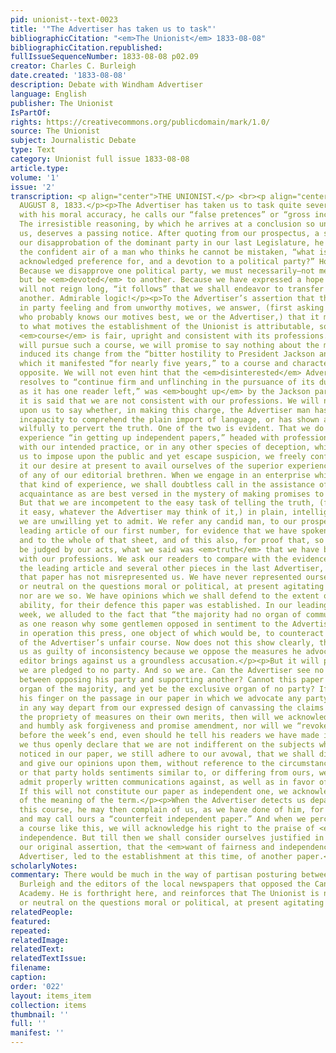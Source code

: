 ```yaml
---
pid: unionist--text-0023
title: '"The Advertiser has taken us to task"'
bibliographicCitation: "<em>The Unionist</em> 1833-08-08"
bibliographicCitation.republished: 
fullIssueSequenceNumber: 1833-08-08 p02.09
creator: Charles C. Burleigh
date.created: '1833-08-08'
description: Debate with Windham Advertiser
language: English
publisher: The Unionist
IsPartOf: 
rights: https://creativecommons.org/publicdomain/mark/1.0/
source: The Unionist
subject: Journalistic Debate
type: Text
category: Unionist full issue 1833-08-08
article.type: 
volume: '1'
issue: '2'
transcription: <p align="center">THE UNIONIST.</p> <br><p align="center">BROOKLYN,
  AUGUST 8, 1833.</p><p>The Advertiser has taken us to task quite severely, for what,
  with his moral accuracy, he calls our “false pretences” or “gross inconsistency.”
  The irresistible reasoning, by which he arrives at a conclusion so unfavorable to
  us, deserves a passing notice. After quoting from our prospectus, a sentence showing
  our disapprobation of the dominant party in our last Legislature, he goes on with
  the confident air of a man who thinks he cannot be mistaken, “what is this but an
  acknowledged preference for, and a devotion to a political party?” How conclusive!
  Because we disapprove one political party, we must necessarily—not merely approve,
  but be <em>devoted</em> to another. Because we have expressed a hope that one party
  will not reign long, “it follows” that we shall endeavor to transfer the rule to
  another. Admirable logic!</p><p>To the Advertiser’s assertion that the paper originated
  in party feeling and from unworthy motives, we answer, (first asking by the way,
  who probably knows our motives best, we or the Advertiser,) that it matters little
  to what motives the establishment of the Unionist is attributable, so long as its
  <em>course</em> is fair, upright and consistent with its professions. If the Advertiser
  will pursue such a course, we will promise to say nothing about the motives which
  induced its change from the “bitter hostility to President Jackson and his friends”
  which it manifested “for nearly five years,” to a course and character diametrically
  opposite. We will not even hint that the <em>disinterested</em> Advertiser which
  resolves to “continue firm and unflinching in the pursuance of its duty, so long
  as it has one reader left,” was <em>bought up</em> by the Jackson party.</p><p>But
  it is said that we are not consistent with our professions. We will not take it
  upon us to say whether, in making this charge, the Advertiser man has exposed his
  incapacity to comprehend the plain import of language, or has shown a disposition,
  wilfully to pervert the truth. One of the two is evident. That we do not possess
  experience “in getting up independent papers,” headed with professions at variance
  with our intended practice, or in any other species of deception, which would enable
  us to impose upon the public and yet escape suspicion, we freely confess; nor is
  it our desire at present to avail ourselves of the superior experience in such matters
  of any of our editorial brethren. When we engage in an enterprise which requires
  that kind of experience, we shall doubtless call in the assistance of such of our
  acquaintance as are best versed in the mystery of making promises to be “revoked.”
  But that we are incompetent to the easy task of telling the truth, (for we consider
  it easy, whatever the Advertiser may think of it,) in plain, intelligible language,
  we are unwilling yet to admit. We refer any candid man, to our prospectus, and the
  leading article of our first number, for evidence that we have spoken intelligibly;
  and to the whole of that sheet, and of this also, for proof that, so far as we can
  be judged by our acts, what we said was <em>truth</em> that we have been consistent
  with our professions. We ask our readers to compare with the evidence thus collected,
  the leading article and several other pieces in the last Advertiser, and say if
  that paper has not misrepresented us. We have never represented ourselves as indifferent
  or neutral on the questions moral or political, at present agitating the community,
  nor are we so. We have opinions which we shall defend to the extent of our poor
  ability, for their defence this paper was established. In our leading article last
  week, we alluded to the fact that “the majority had no organ of communication,”
  as one reason why some gentlemen opposed in sentiment to the Advertiser, had put
  in operation this press, one object of which would be, to counteract the effect
  of the Advertiser’s unfair course. Now does not this show clearly, that in charging
  us as guilty of inconsistency because we oppose the measures he advocates, the Advertiser
  editor brings against us a groundless accusation.</p><p>But it will perhaps be said,
  we are pledged to no party. And so we are. Can the Advertiser see no difference
  between opposing his party and supporting another? Cannot this paper be made the
  organ of the majority, and yet be the exclusive organ of no party? If he will lay
  his finger on the passage in our paper in which we advocate any party as such, or
  in any way depart from our expressed design of canvassing the claims of men and
  the propriety of measures on their own merits, then will we acknowledge our offence,
  and humbly ask forgiveness and promise amendment, nor will we “revoke our promise”
  before the week’s end, even should he tell his readers we have made it.</p><p>While
  we thus openly declare that we are not indifferent on the subjects which have been
  noticed in our paper, we still adhere to our avowal, that we shall discuss them
  and give our opinions upon them, without reference to the circumstances that this
  or that party holds sentiments similar to, or differing from ours, we shall also
  admit properly written communications against, as well as in favor of our views.
  If this will not constitute our paper as independent one, we acknowledge our ignorance
  of the meaning of the term.</p><p>When the Advertiser detects us departing from
  this course, he may then complain of us, as we have done of him, for being one sided,
  and may call ours a “counterfeit independent paper.” And when we perceive him pursuing
  a course like this, we will acknowledge his right to the praise of <em>genuine</em>
  independence. But till then we shall consider ourselves justified in adhering to
  our original assertion, that the <em>want of fairness and independence </em>in the
  Advertiser, led to the establishment at this time, of another paper.</p>
scholarlyNotes: 
commentary: There would be much in the way of partisan posturing between Charles C.
  Burleigh and the editors of the local newspapers that opposed the Canterbury Female
  Academy. He is forthright here, and reinforces that The Unionist is not "indifferent
  or neutral on the questions moral or political, at present agitating the community"
relatedPeople: 
featured: 
repeated: 
relatedImage: 
relatedText: 
relatedTextIssue: 
filename: 
caption: 
order: '022'
layout: items_item
collection: items
thumbnail: ''
full: ''
manifest: ''
---
```

